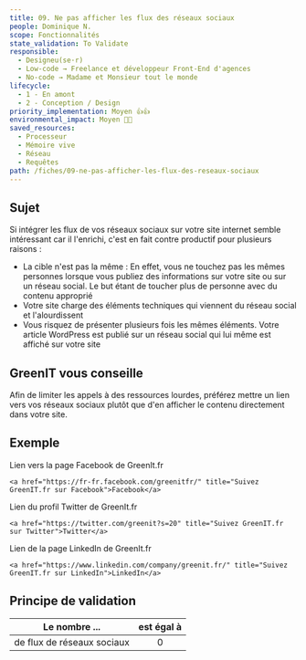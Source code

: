 ```yaml
---
title: 09. Ne pas afficher les flux des réseaux sociaux
people: Dominique N.
scope: Fonctionnalités
state_validation: To Validate
responsible:
  - Designeu(se·r)
  - Low-code → Freelance et développeur Front-End d'agences
  - No-code → Madame et Monsieur tout le monde
lifecycle: 
  - 1 - En amont
  - 2 - Conception / Design
priority_implementation: Moyen 👍👍
environmental_impact: Moyen 🌱🌱
saved_resources: 
  - Processeur
  - Mémoire vive
  - Réseau
  - Requêtes
path: /fiches/09-ne-pas-afficher-les-flux-des-reseaux-sociaux
---
```


## Sujet

Si intégrer les flux de vos réseaux sociaux sur votre site internet semble intéressant car il l'enrichi, c'est en fait contre productif pour plusieurs raisons :

- La cible n'est pas la même : En effet, vous ne touchez pas les mêmes personnes lorsque vous publiez des informations sur votre site ou sur un réseau social. Le but étant de toucher plus de personne avec du contenu approprié
- Votre site charge des éléments techniques qui viennent du réseau social et l'alourdissent
- Vous risquez de présenter plusieurs fois les mêmes éléments. Votre article WordPress est publié sur un réseau social qui lui même est affiché sur votre site

## GreenIT vous conseille

Afin de limiter les appels à des ressources lourdes, préférez mettre un lien vers vos réseaux sociaux plutôt que d'en afficher le contenu directement dans votre site.

## Exemple

Lien vers la page Facebook de GreenIt.fr

`<a href="https://fr-fr.facebook.com/greenitfr/" title="Suivez GreenIT.fr sur Facebook">Facebook</a>`

Lien du profil Twitter de GreenIt.fr

`<a href="https://twitter.com/greenit?s=20" title="Suivez GreenIT.fr sur Twitter">Twitter</a>`

Lien de la page LinkedIn de GreenIt.fr

`<a href="https://www.linkedin.com/company/greenit.fr/" title="Suivez GreenIT.fr sur LinkedIn">LinkedIn</a>`

## Principe de validation

| Le nombre ... | est égal à |
| ------------- | :---------------------: |
| de flux de réseaux sociaux        |            0            |